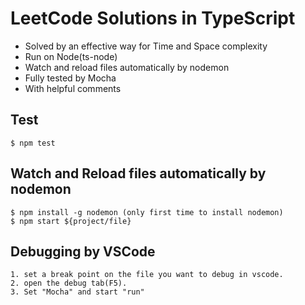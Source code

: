 # LeetCode Solutions in TypeScript

- Solved by an effective way for Time and Space complexity
- Run on Node(ts-node)
- Watch and reload files automatically by nodemon
- Fully tested by Mocha
- With helpful comments

## Test

```
$ npm test
```

## Watch and Reload files automatically by nodemon

```
$ npm install -g nodemon (only first time to install nodemon)
$ npm start ${project/file}
```

## Debugging by VSCode

```
1. set a break point on the file you want to debug in vscode.
2. open the debug tab(F5).
3. Set "Mocha" and start "run"
```

